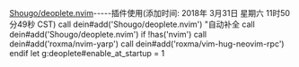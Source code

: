 [Shougo/deoplete.nvim](https://github.com/Shougo/deoplete.nvim)-----插件使用(添加时间: 2018年 3月31日 星期六 11时50分49秒 CST)
call dein#add('Shougo/deoplete.nvim')
"自动补全
call dein#add('Shougo/deoplete.nvim')
if !has('nvim')
  call dein#add('roxma/nvim-yarp')
  call dein#add('roxma/vim-hug-neovim-rpc')
endif
let g:deoplete#enable_at_startup = 1
